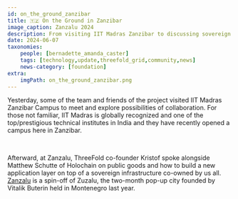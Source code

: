 ```yaml
---
id: on_the_ground_zanzibar
title: 🇹🇿 On the Ground in Zanzibar  
image_caption: Zanzalu 2024
description: From visiting IIT Madras Zanzibar to discussing sovereign infrastructure at Zanzalu, dive in to learn more.
date: 2024-06-07
taxonomies:
    people: [bernadette_amanda_caster]
    tags: [technology,update,threefold_grid,community,news]
    news-category: [foundation]
extra:
    imgPath: on_the_ground_zanzibar.png
---
```


Yesterday, some of the team and friends of the project visited IIT Madras Zanzibar Campus to meet and explore possibilities of collaboration. For those not familiar, IIT Madras is globally recognized and one of the top/prestigious technical institutes in India and they have recently opened a campus here in Zanzibar.

<br/>

Afterward, at Zanzalu, ThreeFold co-founder Kristof spoke alongside Matthew Schutte of Holochain on public goods and how to build a new application layer on top of a sovereign infrastructure co-owned by us all. [Zanzalu](https://zanzalu.super.site/) is a spin-off of Zuzalu, the two-month pop-up city founded by Vitalik Buterin held in Montenegro last year.